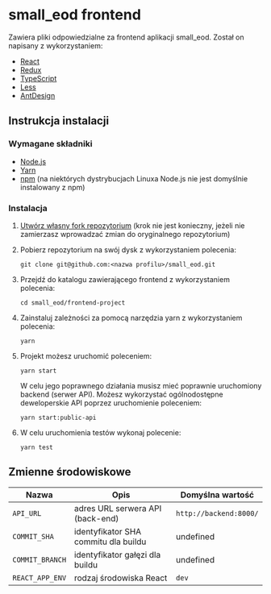 # small_eod frontend

Zawiera pliki odpowiedzialne za frontend aplikacji small_eod. Został on napisany z wykorzystaniem:

- [React](https://reactjs.org/)
- [Redux](https://redux.js.org/)
- [TypeScript](https://www.typescriptlang.org/)
- [Less](http://lesscss.org/)
- [AntDesign](https://ant.design/)

## Instrukcja instalacji

### Wymagane składniki

- [Node.js](https://nodejs.org/en/download/)
- [Yarn](https://yarnpkg.com/getting-started/install)
- [npm](https://www.npmjs.com/get-npm) (na niektórych dystrybucjach Linuxa Node.js nie jest domyślnie instalowany z npm)

### Instalacja

1. [Utwórz własny fork repozytorium](https://docs.github.com/en/free-pro-team@latest/github/getting-started-with-github/fork-a-repo) (krok nie jest konieczny, jeżeli nie zamierzasz wprowadzać zmian do oryginalnego repozytorium)

2. Pobierz repozytorium na swój dysk z wykorzystaniem polecenia:

   ```shell
   git clone git@github.com:<nazwa profilu>/small_eod.git
   ```

3. Przejdź do katalogu zawierającego frontend z wykorzystaniem polecenia:

   ```shell
   cd small_eod/frontend-project
   ```

4. Zainstaluj zależności za pomocą narzędzia yarn z wykorzystaniem polecenia:

   ```shell
   yarn
   ```

5. Projekt możesz uruchomić poleceniem:

   ```shell
   yarn start
   ```

   W celu jego poprawnego działania musisz mieć poprawnie uruchomiony backend (serwer API). Możesz wykorzystać ogólnodostępne deweloperskie API poprzez uruchomienie poleceniem:

   ```shell
   yarn start:public-api
   ```

6. W celu uruchomienia testów wykonaj polecenie:

   ```shell
   yarn test
   ```

## Zmienne środowiskowe

| Nazwa           | Opis                                 | Domyślna wartość       |
| --------------- | ------------------------------------ | ---------------------- |
| `API_URL`       | adres URL serwera API (back-end)     | `http://backend:8000/` |
| `COMMIT_SHA`    | identyfikator SHA commitu dla buildu | undefined              |
| `COMMIT_BRANCH` | identyfikator gałęzi dla buildu      | undefined              |
| `REACT_APP_ENV` | rodzaj środowiska React              | `dev`                  |

